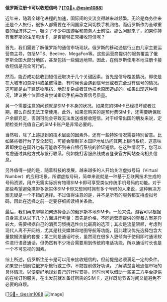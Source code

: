**俄罗斯注册卡可以收短信吗？[[TG💪+ @esim1088](https://t.me/s/esim1088)]**

近年来，随着全球化进程的加速，国际间的交流变得越来越频繁。无论是商务往来还是个人旅行，很多人都需要在不同国家之间切换手机网络。而俄罗斯作为全球重要的经济体之一，吸引了不少中国游客和商务人士前往。那么问题来了，如果你持有俄罗斯的注册电话卡，是否能够正常接收短信呢？

首先，我们需要了解俄罗斯的通信市场现状。俄罗斯的移动通信行业由几家主要运营商主导，包括MTS、Beeline、MegaFon等。这些运营商提供的服务覆盖了俄罗斯全国大部分地区，甚至包括一些偏远地带。因此，在俄罗斯使用本地注册卡接收短信是完全可行的。

然而，能否成功接收到短信还取决于几个关键因素。首先是信号覆盖情况。即使是在大城市如莫斯科或圣彼得堡，有时候也会遇到信号弱或者完全没有信号的情况。这可能是由于建筑物阻挡、地形复杂或者其他技术原因造成的。如果出现这种情况，建议换个位置或者尝试重启手机来改善信号质量。

另一个需要注意的问题就是SIM卡本身的状况。如果您的SIM卡已经损坏或者过期，那么自然无法正常使用。此外，如果您购买的是预付费SIM卡，还需要确保账户余额充足，否则可能会导致无法发送或接收短信。对于经常出国的朋友来说，定期检查并充值自己的SIM卡账户是非常必要的。

当然啦，除了上述提到的技术层面的因素外，还有一些特殊情况需要特别留意。比如某些银行为了安全起见，可能会限制非本国IP地址访问其网上银行系统，这意味着即使您在国外也有可能收不到来自银行系统的验证短信。在这种情况下，您可以考虑通过其他方式与银行联系，例如拨打客服热线或者登录官方网站查询相关信息。

另外值得一提的是，随着科技的发展，越来越多的人开始关注虚拟号码（Virtual Number）的应用场景。所谓虚拟号码，简单来说就是一种基于互联网技术生成的号码资源，用户无需实际拥有物理SIM卡即可享受类似传统手机号码的功能。对于那些希望避免携带多张实体SIM卡却又想同时拥有多个号码的人来说，这种解决方案无疑是一个不错的选择。不过值得注意的是，并不是所有的服务都支持虚拟号码，因此在选择之前一定要仔细阅读相关条款。

最后，我们再来聊聊如何选择合适的俄罗斯本地SIM卡。一般来说，游客可以根据自身需求从以下几个方面进行考量：首先是价格，不同运营商提供的套餐方案差异较大，需要根据自己的消费习惯挑选性价比最高的选项；其次是流量限额，考虑到现代人离不开网络，尤其是社交媒体和地图导航等功能，因此建议优先选择包含大量数据流量的套餐；第三则是通话时长，虽然现在很多人更倾向于使用即时通讯软件进行语音通话，但仍然有不少场合需要用到传统的电话功能，所以通话时长也是一个不可忽视的因素。

综上所述，俄罗斯注册卡是可以用来接收短信的，但前提是必须满足一定的条件。如果您计划前往俄罗斯旅行或工作，不妨提前做好功课，了解清楚当地通信市场的具体情况，以便更好地规划自己的行程安排。同时也可以借助一些第三方平台提供的在线订购服务，在出发前就准备好所需的SIM卡，这样既能节省时间又能避免不必要的麻烦。

[[TG💪+ @esim1088](https://t.me/s/esim1088) ![Image](https://i.postimg.cc/4NQfJmqS/Snipaste-2025-05-13-00-14-12.png)]
